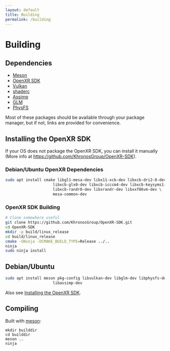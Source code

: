 ```yaml
---
layout: default
title: Building
permalink: /building
---
```


# Building

## Dependencies

- [Meson](https://mesonbuild.com)
- [OpenXR SDK](https://github.com/KhronosGroup/OpenXR-SDK)
- [Vulkan](https://www.lunarg.com/vulkan-sdk/)
- [shaderc](https://github.com/google/shaderc)
- [Assimp](http://assimp.org/)
- [GLM](https://github.com/g-truc/glm)
- [PhysFS](https://www.icculus.org/physfs/)

Most of these packages should be available through your package manager, but if not, links are provided for convenience.

## Installing the OpenXR SDK

If your OS does not package the OpenXR SDK, you can install it manually (More info at https://github.com/KhronosGroup/OpenXR-SDK).

### Debian/Ubuntu OpenXR Dependencies

```bash
sudo apt install cmake libgl1-mesa-dev libx11-xcb-dev libxcb-dri2-0-dev \
                     libxcb-glx0-dev libxcb-icccm4-dev libxcb-keysyms1-dev \
                     libxcb-randr0-dev libxrandr-dev libxxf86vm-dev \
                     mesa-common-dev
```

### OpenXR SDK Building

```bash
# Clone somewhere useful
git clone https://github.com/KhronosGroup/OpenXR-SDK.git
cd OpenXR-SDK
mkdir -p build/linux_release
cd build/linux_release
cmake -GNinja -DCMAKE_BUILD_TYPE=Release ../..
ninja
sudo ninja install
```

## Debian/Ubuntu

```bash
sudo apt install meson pkg-config libvulkan-dev libglm-dev libphysfs-dev \
                     libassimp-dev
```

Also see [Installing the OpenXR SDK](#installing-the-openxr-sdk).

## Compiling

Built with [meson](https://mesonbuild.com/):

```
mkdir builddir
cd builddir
meson ..
ninja
```
